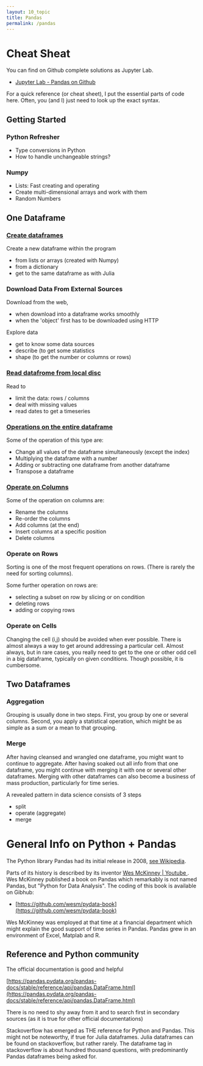 ```yaml
---
layout: 10_topic
title: Pandas
permalink: /pandas
---
```


# Cheat Sheat

You can find on Github complete solutions as Jupyter Lab. 

- [Jupyter Lab - Pandas on Github](https://github.com/MaSe69/dataframes/tree/master/dfPython)

For a quick reference (or cheat sheet), I put the essential parts of code here.
Often, you (and I) just need to look up the exact syntax.

## Getting Started

### Python Refresher

- Type conversions in Python
- How to handle unchangeable strings?


### Numpy

- Lists: Fast creating and operating
- Create multi-dimensional arrays and work with them
- Random Numbers


## One Dataframe

### [Create dataframes](pandas_createDF)

Create a new dataframe within the program
- from lists or arrays (created with Numpy)
- from a dictionary
- get to the same dataframe as with Julia


### Download Data From External Sources

Download from the web,
- when download into a dataframe works smoothly
- when the 'object' first has to be downloaded using HTTP

Explore data 
- get to know some data sources
- describe (to get some statistics
- shape (to get the number or columns or rows)

### [Read datafrome from local disc](pandas_saveDF)

Read to 
- limit the data: rows / columns
- deal with missing values
- read dates to get a timeseries

### [Operations on the entire dataframe](pandas_operateOnDF)

Some of the operation of this type are: 
- Change all values of the dataframe simultaneously (except the index)
- Multiplying the dataframe with a number
- Adding or subtracting one dataframe from another dataframe
- Transpose a dataframe


### [Operate on Columns](pandas_columns)

Some of the operation on columns are: 
- Rename the columns
- Re-order the columns
- Add columns (at the end)
- Insert columns at a specific position
- Delete columns


### Operate on Rows

Sorting is one of the most frequent operations on rows. (There is rarely the need for sorting columns).

Some further operation on rows are: 
- selecting a subset on row by slicing or on condition
- deleting rows
- adding or copying rows


### Operate on Cells

Changing the cell (i,j) should be avoided when ever possible.
There is almost always a way to get around addressing a particular cell.
Almost always, but in rare cases, you really need to get to the one or other odd cell in a big dataframe, typically on given conditions. Though possible, it is cumbersome. 

## Two Dataframes

### Aggregation

Grouping is usually done in two steps. First, you group by one or several columns. Second, you apply a statistical operation, which might be as simple as a sum or a mean to that grouping. 


### Merge

After having cleansed and wrangled one dataframe, you might want to continue to aggregate. 
After having soaked out all info from that one dataframe, you might continue with merging it with one or several other dataframes. Merging with other dataframes can also become a business of mass production, particularly for time series.



A revealed pattern in data science consists of 3 steps
- split
- operate (aggregate)
- merge


# General Info on Python + Pandas


The Python library Pandas had its initial release in 2008, [see Wikipedia](https://en.wikipedia.org/wiki/Pandas_(software)). 

Parts of its history is described by its inventor 
[Wes McKinney | Youtube ](https://www.youtube.com/watch?v=kHdkFyGCxiY). Wes McKinney published a book on Pandas which remarkably is not named Pandas, but "Python for Data Analysis". 
The coding of this book is available on Gibhub:
-  [https://github.com/wesm/pydata-book](https://github.com/wesm/pydata-book)

Wes McKinney was employed at that time at a financial department which might explain the good support of time series in Pandas. Pandas grew in an environment of Excel, Matplab and R.  


## Reference and Python community

The official documentation is good and helpful

[https://pandas.pydata.org/pandas-docs/stable/reference/api/pandas.DataFrame.html](https://pandas.pydata.org/pandas-docs/stable/reference/api/pandas.DataFrame.html)

There is no need to shy away from it and to search first in secondary sources (as it is true for other official documentations)

Stackoverflow has emerged as THE reference for Python and Pandas. This might not be noteworthy, if true for Julia dataframes. Julia dataframes can be found on stackoverflow, but rather rarely. The dataframe tag in stackoverflow is about hundred thousand questions, with predominantly Pandas dataframes being asked for.


